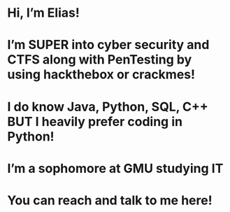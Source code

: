 # Hi, I’m Elias!
  
# I’m SUPER into cyber security and CTFS along with PenTesting by using hackthebox or crackmes!
 
# I do know Java, Python, SQL, C++ BUT I heavily prefer coding in Python!

# I’m a sophomore at GMU studying IT
  
# You can reach and talk to me here! 

<!---
ELIBELL004/ELIBELL004 is a ✨ special ✨ repository because its `README.md` (this file) appears on your GitHub profile.
You can click the Preview link to take a look at your changes.
--->

